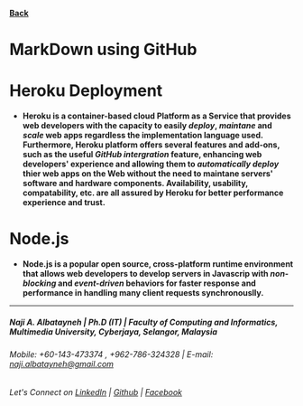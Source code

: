 [**Back**](https://naji-albatayneh.github.io/reading-notes)

# MarkDown using GitHub

# Heroku Deployment

- **Heroku is a container-based cloud Platform as a Service that provides web developers with the capacity to easily _deploy_, _maintane_ and _scale_ web apps regardless the implementation language used. Furthermore, Heroku platform offers several features and add-ons, such as the useful _GitHub intergration_ feature, enhancing web developers' experience and allowing them to _automatically deploy_ thier web apps on the Web without the need to maintane servers' software and hardware components. Availability, usability, compatability, etc. are all assured by Heroku for better performance experience and trust.**

# Node.js

- **Node.js is a popular open source, cross-platform runtime environment that allows web developers to develop servers in Javascrip with _non-blocking_ and _event-driven_ behaviors for faster response and performance in handling many client requests synchronouslly.**

________________________________________________________
##### Naji A. Albatayneh | Ph.D (IT) | Faculty of Computing and Informatics, Multimedia University, Cyberjaya, Selangor, Malaysia

###### Mobile: +60-143-473374 , +962-786-324328 | E-mail: naji.albatayneh@gmail.com

###### Let's Connect on [LinkedIn](https://www.linkedin.com/in/naji-a-albatayneh/) | [Github](https://github.com/naji-albatayneh) | [Facebook](https://web.facebook.com/naji.albatayneh/)
